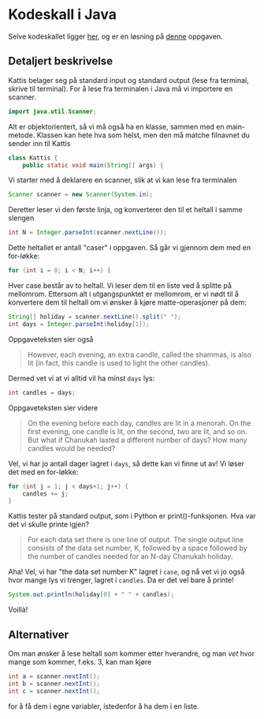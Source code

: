 # Kodeskall i Java

Selve kodeskallet ligger [her](https://github.com/MAPSuio/KattisKodeskall/blob/main/Java/Kattis.java), og er en løsning på [denne](https://open.kattis.com/problems/chanukah) oppgaven.

## Detaljert beskrivelse

Kattis belager seg på standard input og standard output (lese fra terminal, skrive til terminal). For å lese fra terminalen i Java må vi importere en scanner.
```java
import java.util.Scanner;
```

Alt er objektorientert, så vi må også ha en klasse, sammen med en main-metode. Klassen kan hete hva som helst, men den må matche filnavnet du sender inn til Kattis
```java
class Kattis {
    public static void main(String[] args) {
```

Vi starter med å deklarere en scanner, slik at vi kan lese fra terminalen
```java
Scanner scanner = new Scanner(System.in);
```

Deretter leser vi den første linja, og konverterer den til et heltall i samme slengen

```java
int N = Integer.parseInt(scanner.nextLine());
```

Dette heltallet er antall "caser" i oppgaven. Så går vi gjennom dem med en for-løkke:
```java
for (int i = 0; i < N; i++) {
```

Hver case består av to heltall. Vi leser dem til en liste ved å splitte på mellomrom. Ettersom alt i utgangspunktet er mellomrom, er vi nødt til å konvertere dem til heltall om vi ønsker å kjøre matte-operasjoner på dem:
```java
String[] holiday = scanner.nextLine().split(" ");
int days = Integer.parseInt(holiday[1]);
```

Oppgaveteksten sier også
> However, each evening, an extra candle, called the shammas, is also lit (in fact, this candle is used to light the other candles).

Dermed vet vi at vi alltid vil ha _minst_ `days` lys:
```java
int candles = days;
```

Oppgaveteksten sier videre
> On the evening before each day, candles are lit in a menorah. On the first evening, one candle is lit, on the second, two are lit, and so on. But what if Chanukah lasted a different number of days? How many candles would be needed?

Vel, vi har jo antall dager lagret i `days`, så dette kan vi finne ut av! Vi løser det med en for-løkke:
```java
for (int j = 1; j < days+1; j++) {
    candles += j;
}
```

Kattis tester på standard output, som i Python er print()-funksjonen. Hva var det vi skulle printe igjen?
> For each data set there is one line of output. The single output line consists of the data set number, K, followed by a space followed by the number of candles needed for an N-day Chanukah holiday.

Aha! Vel, vi har "the data set number K" lagret i `case`, og nå vet vi jo også hvor mange lys vi trenger, lagret i `candles`. Da er det vel bare å printe!
```java
System.out.println(holiday[0] + " " + candles);
```

Voillà!

## Alternativer
Om man ønsker å lese heltall som kommer etter hverandre, og man _vet_ hvor mange som kommer, f.eks. 3, kan man kjøre

```java
int a = scanner.nextInt();
int b = scanner.nextInt();
int c = scanner.nextInt();
```

for å få dem i egne variabler, istedenfor å ha dem i en liste.

